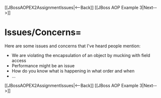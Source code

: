 [[JBossAOPEX2AssignmentIssues|<--Back]] [[JBoss AOP Example 3|Next-->]]

# Issues/Concerns=
Here are some issues and concerns that I've heard people mention:
* We are violating the encapsulation of an object by mucking with field access
* Performance might be an issue
* How do you know what is happening in what order and when
* ...

[[JBossAOPEX2AssignmentIssues|<--Back]] [[JBoss AOP Example 3|Next-->]]